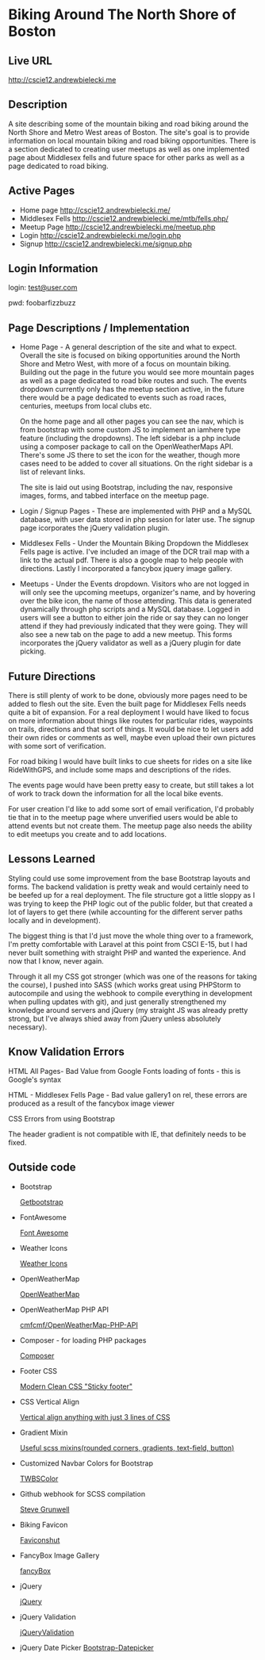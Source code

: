# Biking Around The North Shore of Boston

## Live URL
<http://cscie12.andrewbielecki.me>

## Description
A site describing some of the mountain biking and road biking around the North Shore and Metro West areas of Boston. The site's goal is to provide information on local mountain biking and 
road biking opportunities. There is a section dedicated to creating user meetups as well as one implemented page about Middlesex fells and future space for other parks as well as a page 
dedicated to road biking.

## Active Pages
*   Home page <http://cscie12.andrewbielecki.me/>
*   Middlesex Fells <http://cscie12.andrewbielecki.me/mtb/fells.php/>
*   Meetup Page <http://cscie12.andrewbielecki.me/meetup.php>
*   Login <http://cscie12.andrewbielecki.me/login.php>
*   Signup <http://cscie12.andrewbielecki.me/signup.php>

## Login Information

login: test@user.com

pwd: foobarfizzbuzz

## Page Descriptions / Implementation
*   Home Page - A general description of the site and what to expect. Overall the site is focused on biking opportunities around the North Shore and Metro West, with more of a 
focus on mountain biking.  Building out the page in the future you would see more mountain pages as well as a page dedicated to road bike routes and such.  The events dropdown currently only 
has the meetup section active, in the future there would be a page dedicated to events such as road races, centuries, meetups from local clubs etc.

    On the home page and all other pages you can see the nav, which is from bootstrap with some custom JS to implement an iamhere type feature (including the dropdowns). The left sidebar is a php 
include using a composer package to call on the OpenWeatherMaps API.  There's some JS there to set the icon for the weather, though more cases need to be added to cover all situations. On 
the right sidebar is a list of relevant links.

    The site is laid out using Bootstrap, including the nav, responsive images, forms, and tabbed interface on the meetup page.

*   Login / Signup Pages - These are implemented with PHP and a MySQL database, with user data stored in php session for later use. The signup page icorporates the jQuery validation plugin.

*   Middlesex Fells - Under the Mountain Biking Dropdown the Middlesex Fells page is active.  I've included an image of the DCR trail map with a link to the actual pdf. There is also a google map 
to help people with directions.  Lastly I incorporated a fancybox jquery image gallery.

*   Meetups - Under the Events dropdown.  Visitors who are not logged in will only see the upcoming meetups, organizer's name, and by hovering over the bike icon, the name of those attending. 
This data is generated dynamically through php scripts and a MySQL database.  Logged in users will see a button to either join the ride or say they can no longer attend if they had previously 
indicated that they were going. They will also see a new tab on the page to add a new meetup. This forms incorporates the jQuery validator as well as a jQuery plugin for date picking. 

## Future Directions
There is still plenty of work to be done, obviously more pages need to be added to flesh out the site. Even the built page for Middlesex Fells needs quite a bit of expansion. For a real 
deployment I would have liked to focus on more information about things like routes for particular rides, waypoints on trails, directions and that sort of things. It would be nice to let 
users add their own rides or comments as well, maybe even upload their own pictures with some sort of verification.

For road biking I would have built links to cue sheets for rides on a site like RideWithGPS, and include some maps and descriptions of the rides.

The events page would have been pretty easy to create, but still takes a lot of work to track down the information for all the local bike events.

For user creation I'd like to add some sort of email verification, I'd probably tie that in to the meetup page where unverified users would be able to attend events but not create them. The 
meetup page also needs the ability to edit meetups you create and to add locations.

## Lessons Learned
Styling could use some improvement from the base Bootstrap layouts and forms. The backend validation is pretty weak and would certainly need to be beefed up for a real deployment. 
The file structure got a little sloppy as I was trying to keep the PHP logic out of the public folder, but that created a lot of layers to get there (while accounting for the different 
server paths locally and in development).

The biggest thing is that I'd just move the whole thing over to a framework, I'm pretty comfortable with Laravel at this point from CSCI E-15, but I had never built something with 
straight PHP and wanted the experience. And now that I know, never again.

Through it all my CSS got stronger (which was one of the reasons for taking the course), I pushed into SASS (which works great using PHPStorm to autocompile and using the webhook to compile
everything in development when pulling updates with git), and just generally strengthened my knowledge around servers and jQuery (my straight JS was already pretty strong, but I've always 
shied away from jQuery unless absolutely necessary).  

## Know Validation Errors

HTML All Pages- Bad Value from Google Fonts loading of fonts - this is Google's syntax

HTML - Middlesex Fells Page - Bad value gallery1 on rel, these errors are produced as a result of the fancybox image viewer

CSS Errors from using Bootstrap

The header gradient is not compatible with IE, that definitely needs to be fixed.

## Outside code

*   Bootstrap

    [Getbootstrap](http://getbootstrap.com/)
    
*   FontAwesome

    [Font Awesome](https://fortawesome.github.io/Font-Awesome/)
    
*   Weather Icons

    [Weather Icons](https://erikflowers.github.io/weather-icons/)
    
*   OpenWeatherMap

    [OpenWeatherMap](http://openweathermap.org/)
    
*   OpenWeatherMap PHP API

    [cmfcmf/OpenWeatherMap-PHP-API](https://github.com/cmfcmf/OpenWeatherMap-PHP-Api)
    
*   Composer - for loading PHP packages

    [Composer](https://getcomposer.org/)

*   Footer CSS

    [Modern Clean CSS "Sticky footer"](http://mystrd.at/modern-clean-css-sticky-footer/)
    
*   CSS Vertical Align

    [Vertical align anything with just 3 lines of CSS](http://zerosixthree.se/vertical-align-anything-with-just-3-lines-of-css/)
    
*   Gradient Mixin

    [Useful scss mixins(rounded corners, gradients, text-field, button)](https://gist.github.com/garyharan/957284)
    
*   Customized Navbar Colors for Bootstrap

    [TWBSColor]( http://work.smarchal.com/twbscolor/)
    
*   Github webhook for SCSS compilation
    
    [Steve Grunwell](https://stevegrunwell.com/blog/automatically-recompile-sass-upon-deployment-using-git-hooks/)
    
*   Biking Favicon

    [Faviconshut](http://www.faviconshut.com)
    
*   FancyBox Image Gallery
    
    [fancyBox](http://fancyapps.com/fancybox/)
    
*   jQuery

    [jQuery](https://jquery.com/)
    
*   jQuery Validation

    [jQueryValidation](https://jqueryvalidation.org/)
    
*   jQuery Date Picker
    [Bootstrap-Datepicker](https://github.com/eternicode/bootstrap-datepicker)
    
    
    
   